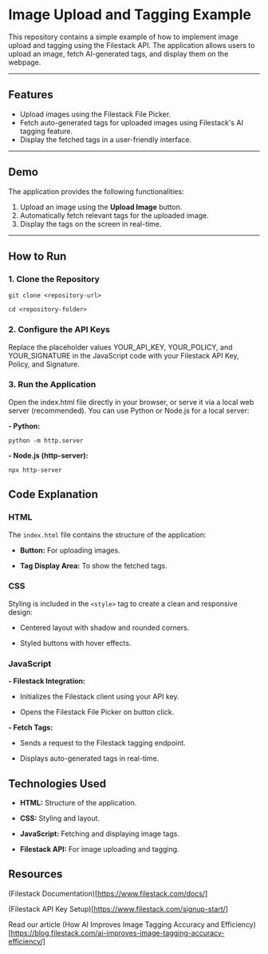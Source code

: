 # Image Upload and Tagging Example

This repository contains a simple example of how to implement image upload and tagging using the Filestack API. The application allows users to upload an image, fetch AI-generated tags, and display them on the webpage.

---

## **Features**
- Upload images using the Filestack File Picker.
- Fetch auto-generated tags for uploaded images using Filestack's AI tagging feature.
- Display the fetched tags in a user-friendly interface.

---

## **Demo**
The application provides the following functionalities:
1. Upload an image using the **Upload Image** button.
2. Automatically fetch relevant tags for the uploaded image.
3. Display the tags on the screen in real-time.

---

## **How to Run**

### **1. Clone the Repository**

`git clone <repository-url>`

`cd <repository-folder>`

### **2. Configure the API Keys**

Replace the placeholder values YOUR_API_KEY, YOUR_POLICY, and YOUR_SIGNATURE in the JavaScript code with your Filestack API Key, Policy, and Signature.

### **3. Run the Application**

Open the index.html file directly in your browser, or serve it via a local web server (recommended). You can use Python or Node.js for a local server:

**- Python:**

`python -m http.server`

**- Node.js (http-server):**

`npx http-server`

## **Code Explanation**

### **HTML**

The `index.html` file contains the structure of the application:

- **Button:** For uploading images.
  
- **Tag Display Area:** To show the fetched tags.

### **CSS**

Styling is included in the `<style>` tag to create a clean and responsive design:

- Centered layout with shadow and rounded corners.
  
- Styled buttons with hover effects.

### **JavaScript**

**- Filestack Integration:**

- Initializes the Filestack client using your API key.
  
- Opens the Filestack File Picker on button click.
  
**- Fetch Tags:**

- Sends a request to the Filestack tagging endpoint.
  
- Displays auto-generated tags in real-time.

## **Technologies Used**

- **HTML:** Structure of the application.
  
- **CSS:** Styling and layout.
  
- **JavaScript:** Fetching and displaying image tags.

- **Filestack API:** For image uploading and tagging.

## **Resources**

(Filestack Documentation)[https://www.filestack.com/docs/]

(Filestack API Key Setup)[https://www.filestack.com/signup-start/]

Read our article (How AI Improves Image Tagging Accuracy and Efficiency)[https://blog.filestack.com/ai-improves-image-tagging-accuracy-efficiency/]

